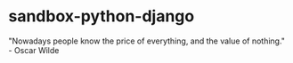 # sandbox-python-django
"Nowadays people know the price of everything, and the value of nothing." - Oscar Wilde
